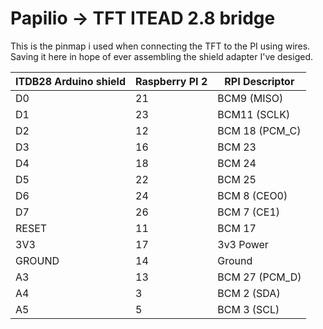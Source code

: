 Papilio -> TFT ITEAD 2.8 bridge
================================
This is the pinmap i used when connecting the TFT to the PI
using wires. Saving it here in hope of ever assembling the
shield adapter I've desiged.



|ITDB28 Arduino shield| Raspberry PI 2| RPI Descriptor|
|-------|----------------|---------------|
|D0|21|BCM9 (MISO)|
|D1|23|BCM11 (SCLK)|
|D2|12|BCM 18 (PCM_C)|
|D3|16|BCM 23|
|D4|18|BCM 24|
|D5|22|BCM 25|
|D6|24|BCM 8 (CEO0)|
|D7|26|BCM 7 (CE1)|
|RESET|11|BCM 17|
|3V3|17|3v3 Power|
|GROUND|14|Ground|
|A3|13|BCM 27 (PCM_D)|
|A4|3|BCM 2 (SDA)|
|A5|5|BCM 3 (SCL)|

